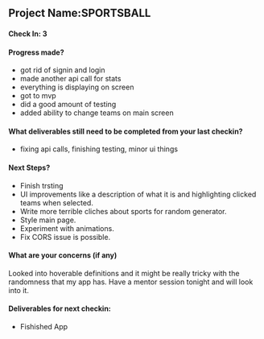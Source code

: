 ## Project Name:SPORTSBALL

#### Check In: 3

#### Progress made?
- got rid of signin and login 
- made another api call for stats
- everything is displaying on screen
- got to mvp
- did a good amount of testing
- added ability to change teams on main screen

#### What deliverables still need to be completed from your last checkin?
- fixing api calls, finishing testing, minor ui things

#### Next Steps?
- Finish trsting
- UI improvements like a description of what it is and highlighting clicked teams when selected.
- Write more terrible cliches about sports for random generator.
- Style main page. 
- Experiment with animations.
- Fix CORS issue is possible.

#### What are your concerns (if any)
Looked into hoverable definitions and it might be really tricky with the randomness that my app has. Have a mentor session tonight and will look into it.

#### Deliverables for next checkin:
- Fishished App
